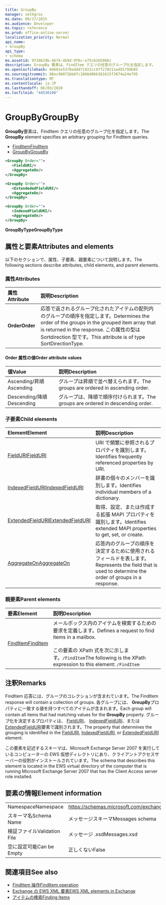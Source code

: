 ```yaml
---
title: GroupBy
manager: sethgros
ms.date: 09/17/2015
ms.audience: Developer
ms.topic: reference
ms.prod: office-online-server
localization_priority: Normal
api_name:
- GroupBy
api_type:
- schema
ms.assetid: 9728619b-4674-4b9d-9f6c-e75c6165966c
description: GroupBy 要素は、FindItem クエリの任意のグループ化を指定します。
ms.openlocfilehash: 0d681e5376e4dd71921cc97f270211e49179db85
ms.sourcegitcommit: 88ec988f2bb67c1866d06b361615f3674a24e795
ms.translationtype: MT
ms.contentlocale: ja-JP
ms.lasthandoff: 06/03/2020
ms.locfileid: "44530100"
---
```

# <a name="groupby"></a><span data-ttu-id="49941-103">GroupBy</span><span class="sxs-lookup"><span data-stu-id="49941-103">GroupBy</span></span>

<span data-ttu-id="49941-104">**GroupBy**要素は、FindItem クエリの任意のグループ化を指定します。</span><span class="sxs-lookup"><span data-stu-id="49941-104">The **GroupBy** element specifies an arbitrary grouping for FindItem queries.</span></span> 
  
- [<span data-ttu-id="49941-105">FindItem</span><span class="sxs-lookup"><span data-stu-id="49941-105">FindItem</span></span>](finditem.md)
- [<span data-ttu-id="49941-106">GroupBy</span><span class="sxs-lookup"><span data-stu-id="49941-106">GroupBy</span></span>](groupby.md)
  
```xml
<GroupBy Order="">
   <FieldURI/>
   <AggregateOn/>
</GroupBy>
```

```xml
<GroupBy Order="">
   <ExtendededFieldURI/>
   <AggregateOn/>
</GroupBy>
```

```xml
<GroupBy Order="">
   <IndexedFieldURI/>
   <AggregateOn/>
</GroupBy>
```

<span data-ttu-id="49941-107">**GroupByType**</span><span class="sxs-lookup"><span data-stu-id="49941-107">**GroupByType**</span></span>

## <a name="attributes-and-elements"></a><span data-ttu-id="49941-108">属性と要素</span><span class="sxs-lookup"><span data-stu-id="49941-108">Attributes and elements</span></span>

<span data-ttu-id="49941-109">以下のセクションで、属性、子要素、親要素について説明します。</span><span class="sxs-lookup"><span data-stu-id="49941-109">The following sections describe attributes, child elements, and parent elements.</span></span>
  
### <a name="attributes"></a><span data-ttu-id="49941-110">属性</span><span class="sxs-lookup"><span data-stu-id="49941-110">Attributes</span></span>

|<span data-ttu-id="49941-111">**属性**</span><span class="sxs-lookup"><span data-stu-id="49941-111">**Attribute**</span></span>|<span data-ttu-id="49941-112">**説明**</span><span class="sxs-lookup"><span data-stu-id="49941-112">**Description**</span></span>|
|:-----|:-----|
|<span data-ttu-id="49941-113">**Order**</span><span class="sxs-lookup"><span data-stu-id="49941-113">**Order**</span></span> <br/> | <span data-ttu-id="49941-114">応答で返されるグループ化されたアイテムの配列内のグループの順序を指定します。</span><span class="sxs-lookup"><span data-stu-id="49941-114">Determines the order of the groups in the grouped item array that is returned in the response.</span></span> <span data-ttu-id="49941-115">この属性の型は Sortdirection 型です。</span><span class="sxs-lookup"><span data-stu-id="49941-115">This attribute is of type SortDirectionType.</span></span>  <br/> |
   
#### <a name="order-attribute-values"></a><span data-ttu-id="49941-116">Order 属性の値</span><span class="sxs-lookup"><span data-stu-id="49941-116">Order attribute values</span></span>

|<span data-ttu-id="49941-117">**値**</span><span class="sxs-lookup"><span data-stu-id="49941-117">**Value**</span></span>|<span data-ttu-id="49941-118">**説明**</span><span class="sxs-lookup"><span data-stu-id="49941-118">**Description**</span></span>|
|:-----|:-----|
|<span data-ttu-id="49941-119">Ascending/昇順</span><span class="sxs-lookup"><span data-stu-id="49941-119">Ascending</span></span>  <br/> |<span data-ttu-id="49941-120">グループは昇順で並べ替えられます。</span><span class="sxs-lookup"><span data-stu-id="49941-120">The groups are ordered in ascending order.</span></span>  <br/> |
|<span data-ttu-id="49941-121">Descending/降順</span><span class="sxs-lookup"><span data-stu-id="49941-121">Descending</span></span>  <br/> |<span data-ttu-id="49941-122">グループは、降順で順序付けられます。</span><span class="sxs-lookup"><span data-stu-id="49941-122">The groups are ordered in descending order.</span></span>  <br/> |
   
### <a name="child-elements"></a><span data-ttu-id="49941-123">子要素</span><span class="sxs-lookup"><span data-stu-id="49941-123">Child elements</span></span>

|<span data-ttu-id="49941-124">**Element**</span><span class="sxs-lookup"><span data-stu-id="49941-124">**Element**</span></span>|<span data-ttu-id="49941-125">**説明**</span><span class="sxs-lookup"><span data-stu-id="49941-125">**Description**</span></span>|
|:-----|:-----|
|[<span data-ttu-id="49941-126">FieldURI</span><span class="sxs-lookup"><span data-stu-id="49941-126">FieldURI</span></span>](fielduri.md) <br/> |<span data-ttu-id="49941-127">URI で頻繁に参照されるプロパティを識別します。</span><span class="sxs-lookup"><span data-stu-id="49941-127">Identifies frequently referenced properties by URI.</span></span>  <br/> |
|[<span data-ttu-id="49941-128">IndexedFieldURI</span><span class="sxs-lookup"><span data-stu-id="49941-128">IndexedFieldURI</span></span>](indexedfielduri.md) <br/> |<span data-ttu-id="49941-129">辞書の個々のメンバーを識別します。</span><span class="sxs-lookup"><span data-stu-id="49941-129">Identifies individual members of a dictionary.</span></span>  <br/> |
|[<span data-ttu-id="49941-130">ExtendedFieldURI</span><span class="sxs-lookup"><span data-stu-id="49941-130">ExtendedFieldURI</span></span>](extendedfielduri.md) <br/> |<span data-ttu-id="49941-131">取得、設定、または作成する拡張 MAPI プロパティを識別します。</span><span class="sxs-lookup"><span data-stu-id="49941-131">Identifies extended MAPI properties to get, set, or create.</span></span>  <br/> |
|[<span data-ttu-id="49941-132">AggregateOn</span><span class="sxs-lookup"><span data-stu-id="49941-132">AggregateOn</span></span>](aggregateon.md) <br/> |<span data-ttu-id="49941-133">応答内のグループの順序を決定するために使用されるフィールドを表します。</span><span class="sxs-lookup"><span data-stu-id="49941-133">Represents the field that is used to determine the order of groups in a response.</span></span>  <br/> |
   
### <a name="parent-elements"></a><span data-ttu-id="49941-134">親要素</span><span class="sxs-lookup"><span data-stu-id="49941-134">Parent elements</span></span>

|<span data-ttu-id="49941-135">**要素**</span><span class="sxs-lookup"><span data-stu-id="49941-135">**Element**</span></span>|<span data-ttu-id="49941-136">**説明**</span><span class="sxs-lookup"><span data-stu-id="49941-136">**Description**</span></span>|
|:-----|:-----|
|[<span data-ttu-id="49941-137">FindItem</span><span class="sxs-lookup"><span data-stu-id="49941-137">FindItem</span></span>](finditem.md) <br/> |<span data-ttu-id="49941-138">メールボックス内のアイテムを検索するための要求を定義します。</span><span class="sxs-lookup"><span data-stu-id="49941-138">Defines a request to find items in a mailbox.</span></span>  <br/><br/> <span data-ttu-id="49941-139">この要素の XPath 式を次に示します。`/FindItem`</span><span class="sxs-lookup"><span data-stu-id="49941-139">The following is the XPath expression to this element:  `/FindItem`</span></span> <br/> |
   
## <a name="remarks"></a><span data-ttu-id="49941-140">注釈</span><span class="sxs-lookup"><span data-stu-id="49941-140">Remarks</span></span>

<span data-ttu-id="49941-141">FindItem 応答には、グループのコレクションが含まれています。</span><span class="sxs-lookup"><span data-stu-id="49941-141">The FindItem response will contain a collection of groups.</span></span> <span data-ttu-id="49941-142">各グループには、 **GroupBy**プロパティに一致する値を持つすべてのアイテムが含まれます。</span><span class="sxs-lookup"><span data-stu-id="49941-142">Each group will contain all items that had matching values for the **GroupBy** property.</span></span> <span data-ttu-id="49941-143">グループ化を決定するプロパティは、 [FieldURI](fielduri.md)、 [IndexedFieldURI](indexedfielduri.md)、または[ExtendedFieldURI](extendedfielduri.md)要素で識別されます。</span><span class="sxs-lookup"><span data-stu-id="49941-143">The property that determines the grouping is identified in the [FieldURI](fielduri.md), [IndexedFieldURI](indexedfielduri.md), or [ExtendedFieldURI](extendedfielduri.md) element.</span></span> 
  
<span data-ttu-id="49941-144">この要素を記述するスキーマは、Microsoft Exchange Server 2007 を実行しているコンピューターの EWS 仮想ディレクトリにあり、クライアントアクセスサーバーの役割がインストールされています。</span><span class="sxs-lookup"><span data-stu-id="49941-144">The schema that describes this element is located in the EWS virtual directory of the computer that is running Microsoft Exchange Server 2007 that has the Client Access server role installed.</span></span>
  
## <a name="element-information"></a><span data-ttu-id="49941-145">要素の情報</span><span class="sxs-lookup"><span data-stu-id="49941-145">Element information</span></span>

|||
|:-----|:-----|
|<span data-ttu-id="49941-146">Namespace</span><span class="sxs-lookup"><span data-stu-id="49941-146">Namespace</span></span>  <br/> |https://schemas.microsoft.com/exchange/services/2006/messages  <br/> |
|<span data-ttu-id="49941-147">スキーマ名</span><span class="sxs-lookup"><span data-stu-id="49941-147">Schema Name</span></span>  <br/> |<span data-ttu-id="49941-148">メッセージスキーマ</span><span class="sxs-lookup"><span data-stu-id="49941-148">Messages schema</span></span>  <br/> |
|<span data-ttu-id="49941-149">検証ファイル</span><span class="sxs-lookup"><span data-stu-id="49941-149">Validation File</span></span>  <br/> |<span data-ttu-id="49941-150">メッセージ .xsd</span><span class="sxs-lookup"><span data-stu-id="49941-150">Messages.xsd</span></span>  <br/> |
|<span data-ttu-id="49941-151">空に設定可能</span><span class="sxs-lookup"><span data-stu-id="49941-151">Can be Empty</span></span>  <br/> |<span data-ttu-id="49941-152">正しくない</span><span class="sxs-lookup"><span data-stu-id="49941-152">False</span></span>  <br/> |
   
## <a name="see-also"></a><span data-ttu-id="49941-153">関連項目</span><span class="sxs-lookup"><span data-stu-id="49941-153">See also</span></span>

- [<span data-ttu-id="49941-154">FindItem 操作</span><span class="sxs-lookup"><span data-stu-id="49941-154">FindItem operation</span></span>](finditem-operation.md)
- [<span data-ttu-id="49941-155">Exchange の EWS XML 要素</span><span class="sxs-lookup"><span data-stu-id="49941-155">EWS XML elements in Exchange</span></span>](ews-xml-elements-in-exchange.md)
- [<span data-ttu-id="49941-156">アイテムの検索</span><span class="sxs-lookup"><span data-stu-id="49941-156">Finding Items</span></span>](https://msdn.microsoft.com/library/63af1f9c-464b-4fca-9ae3-3d60f24ca93c%28Office.15%29.aspx)

